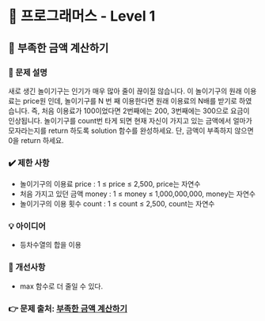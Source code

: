 # 🔔 프로그래머스 - Level 1
## 📑 부족한 금액 계산하기
### 📌 문제 설명
새로 생긴 놀이기구는 인기가 매우 많아 줄이 끊이질 않습니다. 
이 놀이기구의 원래 이용료는 price원 인데, 놀이기구를 N 번 째 이용한다면 원래 이용료의 N배를 받기로 하였습니다. 
즉, 처음 이용료가 100이었다면 2번째에는 200, 3번째에는 300으로 요금이 인상됩니다.
놀이기구를 count번 타게 되면 현재 자신이 가지고 있는 금액에서 얼마가 모자라는지를 return 하도록 solution 함수를 완성하세요.
단, 금액이 부족하지 않으면 0을 return 하세요.

### ✔️ 제한 사항
- 놀이기구의 이용료 price : 1 ≤ price ≤ 2,500, price는 자연수
- 처음 가지고 있던 금액 money : 1 ≤ money ≤ 1,000,000,000, money는 자연수
- 놀이기구의 이용 횟수 count : 1 ≤ count ≤ 2,500, count는 자연수


### 💡 아이디어
- 등차수열의 합을 이용

### 💬 개선사항
- max 함수로 더 줄일 수 있다.

### 👉 문제 출처: [부족한 금액 계산하기](https://programmers.co.kr/learn/courses/30/lessons/82612)


